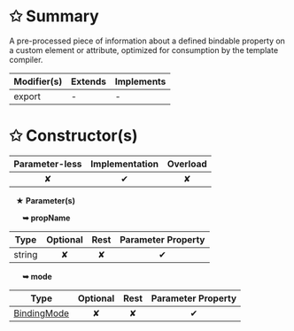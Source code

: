 # &#10025; Summary

A pre-processed piece of information about a defined bindable property on a custom
element or attribute, optimized for consumption by the template compiler.

| Modifier(s)                            | Extends                      | Implements                                    |
|----------------------------------------|------------------------------|-----------------------------------------------|
| export | - | - |

# &#10025; Constructor(s)

| Parameter-less                         | Implementation                          | Overload                          |
|:--------------------------------------:|:---------------------------------------:|:---------------------------------:|
| ✘ | ✔ | ✘ |

&nbsp;&nbsp; **&#9733; Parameter(s)**

&nbsp;&nbsp;&nbsp;&nbsp;&nbsp; **&#10149; propName**

| Type                        | Optional                           | Rest                          | Parameter Property                          |
|-----------------------------|:----------------------------------:|:-----------------------------:|:-------------------------------------------:|
| string | ✘  | ✘ | ✔ |

&nbsp;&nbsp;&nbsp;&nbsp;&nbsp; **&#10149; mode**

| Type                        | Optional                           | Rest                          | Parameter Property                          |
|-----------------------------|:----------------------------------:|:-----------------------------:|:-------------------------------------------:|
| [BindingMode](/runtime/enum/flags/bindingmode.md) | ✘  | ✘ | ✔ |